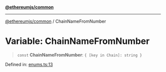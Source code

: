 [**@ethereumjs/common**](../README.md)

***

[@ethereumjs/common](../README.md) / ChainNameFromNumber

# Variable: ChainNameFromNumber

> `const` **ChainNameFromNumber**: `{ [key in Chain]: string }`

Defined in: [enums.ts:13](https://github.com/ethereumjs/ethereumjs-monorepo/blob/master/packages/common/src/enums.ts#L13)
